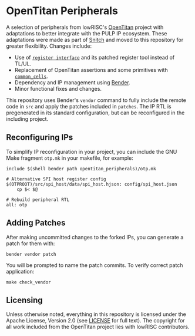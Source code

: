 # OpenTitan Peripherals

A selection of peripherals from lowRISC's [OpenTitan](https://github.com/lowRISC/opentitan) project with adaptations to better integrate with the PULP IP ecosystem. These adaptations were made as part of [Snitch](https://github.com/pulp-platform/snitch) and moved to this repository for greater flexibility. Changes include:

* Use of [`register interface`](https://github.com/pulp-platform/register_interface) and its patched register tool instead of TL/UL.
* Replacement of OpenTitan assertions and some primitives with [`common_cells`](https://github.com/pulp-platform/common_cells).
* Dependency and IP management using [Bender](https://github.com/pulp-platform/bender).
* Minor functional fixes and changes.

This repository uses Bender's `vendor` command to fully include the remote code in `src` and apply the patches included in `patches`. The IP RTL is pregenerated in its standard configuration, but can be reconfigured in the including project.

## Reconfiguring IPs

To simplify IP reconfiguration in your project, you can include the GNU Make fragment `otp.mk` in your makefile, for example:

```make
include $(shell bender path opentitan_peripherals)/otp.mk

# Alternative SPI host register config
$(OTPROOT)/src/spi_host/data/spi_host.hjson: config/spi_host.json
    cp $< $@

# Rebuild peripheral RTL
all: otp
```

## Adding Patches

After making uncommitted changes to the forked IPs, you can generate a patch for them with:

```
bender vendor patch
```

You will be prompted to name the patch commits. To verify correct patch application:

```
make check_vendor
```

## Licensing

Unless otherwise noted, everything in this repository is licensed under the Apache License, Version 2.0 (see [LICENSE](https://github.com/pulp-platform/opentitan_peripherals/blob/master/LICENSE) for full text). The copyright for all work included from the OpenTitan project lies with lowRISC contributors.
